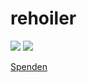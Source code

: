 rehoiler
========

![](https://raw.github.com/methanol/rehoiler/master/pic1.png)
![](https://raw.github.com/methanol/rehoiler/master/pic2.png)

[Spenden](https://www.paypal.com/cgi-bin/webscr?cmd=_donations&business=schrappe%2et%40thirdman%2ede&lc=DE&item_name=Timo%20Schrappe&no_note=0&currency_code=EUR&bn=PP%2dDonationsBF%3abtn_donate_SM%2egif%3aNonHostedGuest)
